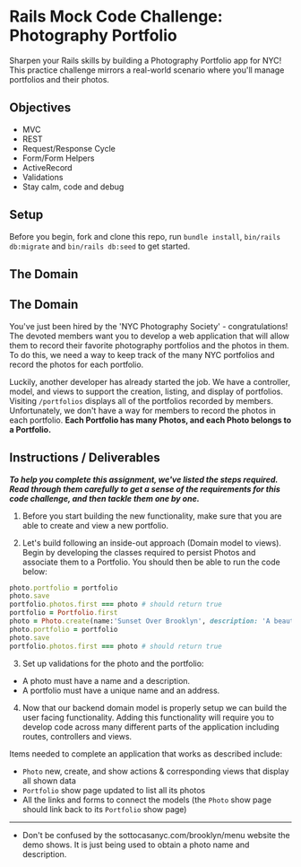 
# Rails Mock Code Challenge: Photography Portfolio

Sharpen your Rails skills by building a Photography Portfolio app for NYC! This practice challenge mirrors a real-world scenario where you'll manage portfolios and their photos.

## Objectives

+ MVC
+ REST
+ Request/Response Cycle
+ Form/Form Helpers
+ ActiveRecord
+ Validations
+ Stay calm, code and debug

## Setup

Before you begin, fork and clone this repo, run `bundle install`, `bin/rails db:migrate` and `bin/rails db:seed` to get started.

## The Domain

## The Domain

You've just been hired by the 'NYC Photography Society' - congratulations! The devoted members want you to develop a web application that will allow them to record their favorite photography portfolios and the photos in them. To do this, we need a way to keep track of the many NYC portfolios and record the photos for each portfolio.

Luckily, another developer has already started the job. We have a controller, model, and views to support the creation, listing, and display of portfolios. Visiting `/portfolios` displays all of the portfolios recorded by members. Unfortunately, we don't have a way for members to record the photos in each portfolio. **Each Portfolio has many Photos, and each Photo belongs to a Portfolio.**

## Instructions / Deliverables

***To help you complete this assignment, we've listed the steps required. Read through them carefully to get a sense of the requirements for this code challenge, and then tackle them one by one.***

1. Before you start building the new functionality, make sure that you are able to create and view a new portfolio.

2. Let's build following an inside-out approach (Domain model to views). Begin by developing the classes required to persist Photos and associate them to a Portfolio. You should then be able to run the code below:

```Ruby
photo.portfolio = portfolio
photo.save
portfolio.photos.first === photo # should return true
portfolio = Portfolio.first
photo = Photo.create(name:'Sunset Over Brooklyn', description: 'A beautiful sunset photo taken from the Brooklyn Bridge')
photo.portfolio = portfolio
photo.save
portfolio.photos.first === photo # should return true
```

3. Set up validations for the photo and the portfolio:

+ A photo must have a name and a description.
+ A portfolio must have a unique name and an address.

4. Now that our backend domain model is properly setup we can build the user facing functionality. Adding this functionality will require you to develop code across many different parts of the application including routes, controllers and views.

Items needed to complete an application that works as described include:

+ `Photo` new, create, and show actions & corresponding views that display all shown data
+ `Portfolio` show page updated to list all its photos
+ All the links and forms to connect the models (the `Photo` show page should link back to its `Portfolio` show page)

---

+ Don't be confused by the sottocasanyc.com/brooklyn/menu website the demo shows. It is just being used to obtain a photo name and description.

